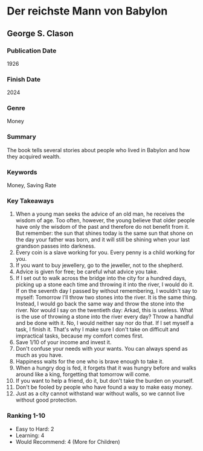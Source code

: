 # Der reichste Mann von Babylon

## George S. Clason

### Publication Date
1926

### Finish Date
2024

### Genre
Money

### Summary
The book tells several stories about people who lived in Babylon and how they acquired wealth.

### Keywords
Money, Saving Rate
### Key Takeaways
1. When a young man seeks the advice of an old man, he receives the wisdom of age. Too often, however, the young believe that older people have only the wisdom of the past and therefore do not benefit from it. But remember: the sun that shines today is the same sun that shone on the day your father was born, and it will still be shining when your last grandson passes into darkness.
2. Every coin is a slave working for you. Every penny is a child working for you.
3. If you want to buy jewellery, go to the jeweller, not to the shepherd.
4. Advice is given for free; be careful what advice you take.
5. If I set out to walk across the bridge into the city for a hundred days, picking up a stone each time and throwing it into the river, I would do it. If on the seventh day I passed by without remembering, I wouldn't say to myself: Tomorrow I'll throw two stones into the river. It is the same thing. Instead, I would go back the same way and throw the stone into the river. Nor would I say on the twentieth day: Arkad, this is useless. What is the use of throwing a stone into the river every day? Throw a handful and be done with it. No, I would neither say nor do that. If I set myself a task, I finish it. That's why I make sure I don't take on difficult and impractical tasks, because my comfort comes first.
6. Save 1/10 of your income and invest it.
7. Don't confuse your needs with your wants. You can always spend as much as you have.
8. Happiness waits for the one who is brave enough to take it.
9. When a hungry dog is fed, it forgets that it was hungry before and walks around like a king, forgetting that tomorrow will come.
10. If you want to help a friend, do it, but don't take the burden on yourself.
11. Don't be fooled by people who have found a way to make easy money.
12. Just as a city cannot withstand war without walls, so we cannot live without good protection.

### Ranking 1-10
- Easy to Hard: 2
- Learning: 4
- Would Recommend: 4 (More for Children)

